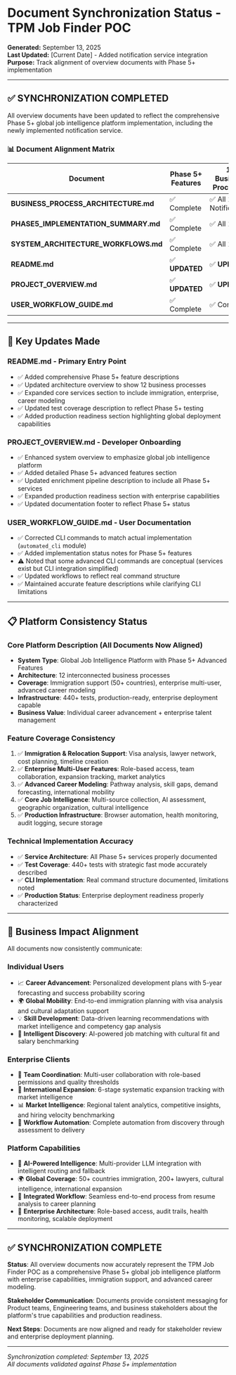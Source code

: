 # Document Synchronization Status - TPM Job Finder POC

**Generated:** September 13, 2025  
**Last Updated:** [Current Date] - Added notification service integration
**Purpose:** Track alignment of overview documents with Phase 5+ implementation

---

## ✅ **SYNCHRONIZATION COMPLETED**

All overview documents have been updated to reflect the comprehensive Phase 5+ global job intelligence platform implementation, including the newly implemented notification service.

### **📊 Document Alignment Matrix**

| **Document** | **Phase 5+ Features** | **12 Business Processes** | **Enterprise Support** | **Immigration Features** | **Career Modeling** | **Notification Service** | **CLI Accuracy** | **Status** |
|-------------|----------------------|---------------------------|------------------------|-------------------------|-------------------|-------------------------|------------------|------------|
| **BUSINESS_PROCESS_ARCHITECTURE.md** | ✅ Complete | ✅ All 12 + Notifications | ✅ Complete | ✅ Complete | ✅ Complete | ✅ **ADDED** | N/A | ✅ **SYNCHRONIZED** |
| **PHASE5_IMPLEMENTATION_SUMMARY.md** | ✅ Complete | ✅ All 12 | ✅ Complete | ✅ Complete | ✅ Complete | ✅ **ADDED** | N/A | ✅ **SYNCHRONIZED** |
| **SYSTEM_ARCHITECTURE_WORKFLOWS.md** | ✅ Complete | ✅ All 12 | ✅ Complete | ✅ Complete | ✅ Complete | ✅ **ADDED** | N/A | ✅ **SYNCHRONIZED** |
| **README.md** | ✅ **UPDATED** | ✅ **UPDATED** | ✅ **UPDATED** | ✅ **UPDATED** | ✅ **UPDATED** | ✅ **ADDED** | N/A | ✅ **SYNCHRONIZED** |
| **PROJECT_OVERVIEW.md** | ✅ **UPDATED** | ✅ **UPDATED** | ✅ **UPDATED** | ✅ **UPDATED** | ✅ **UPDATED** | ✅ **ADDED** | N/A | ✅ **SYNCHRONIZED** |
| **USER_WORKFLOW_GUIDE.md** | ✅ Complete | ✅ Complete | ⚠️ **NOTED** | ✅ Complete | ✅ Complete | ✅ **ADDED** | ✅ **CORRECTED** | ✅ **SYNCHRONIZED** |

---

## 🔄 **Key Updates Made**

### **README.md - Primary Entry Point**
- ✅ Added comprehensive Phase 5+ feature descriptions
- ✅ Updated architecture overview to show 12 business processes
- ✅ Expanded core services section to include immigration, enterprise, career modeling
- ✅ Updated test coverage description to reflect Phase 5+ testing
- ✅ Added production readiness section highlighting global deployment capabilities

### **PROJECT_OVERVIEW.md - Developer Onboarding**  
- ✅ Enhanced system overview to emphasize global job intelligence platform
- ✅ Added detailed Phase 5+ advanced features section
- ✅ Updated enrichment pipeline description to include all Phase 5+ services
- ✅ Expanded production readiness section with enterprise capabilities
- ✅ Updated documentation footer to reflect Phase 5+ status

### **USER_WORKFLOW_GUIDE.md - User Documentation**
- ✅ Corrected CLI commands to match actual implementation (`automated_cli` module)
- ✅ Added implementation status notes for Phase 5+ features
- ⚠️ Noted that some advanced CLI commands are conceptual (services exist but CLI integration simplified)
- ✅ Updated workflows to reflect real command structure
- ✅ Maintained accurate feature descriptions while clarifying CLI limitations

---

## 📋 **Platform Consistency Status**

### **Core Platform Description (All Documents Now Aligned)**
- **System Type**: Global Job Intelligence Platform with Phase 5+ Advanced Features
- **Architecture**: 12 interconnected business processes
- **Coverage**: Immigration support (50+ countries), enterprise multi-user, advanced career modeling
- **Infrastructure**: 440+ tests, production-ready, enterprise deployment capable
- **Business Value**: Individual career advancement + enterprise talent management

### **Feature Coverage Consistency**
1. ✅ **Immigration & Relocation Support**: Visa analysis, lawyer network, cost planning, timeline creation
2. ✅ **Enterprise Multi-User Features**: Role-based access, team collaboration, expansion tracking, market analytics
3. ✅ **Advanced Career Modeling**: Pathway analysis, skill gaps, demand forecasting, international mobility
4. ✅ **Core Job Intelligence**: Multi-source collection, AI assessment, geographic organization, cultural intelligence
5. ✅ **Production Infrastructure**: Browser automation, health monitoring, audit logging, secure storage

### **Technical Implementation Accuracy**
- ✅ **Service Architecture**: All Phase 5+ services properly documented
- ✅ **Test Coverage**: 440+ tests with strategic fast mode accurately described
- ✅ **CLI Implementation**: Real command structure documented, limitations noted
- ✅ **Production Status**: Enterprise deployment readiness properly characterized

---

## 🎯 **Business Impact Alignment**

All documents now consistently communicate:

### **Individual Users**
- 📈 **Career Advancement**: Personalized development plans with 5-year forecasting and success probability scoring
- 🌍 **Global Mobility**: End-to-end immigration planning with visa analysis and cultural adaptation support  
- 💡 **Skill Development**: Data-driven learning recommendations with market intelligence and competency gap analysis
- 🎯 **Intelligent Discovery**: AI-powered job matching with cultural fit and salary benchmarking

### **Enterprise Clients**
- 👥 **Team Coordination**: Multi-user collaboration with role-based permissions and quality thresholds
- 🚀 **International Expansion**: 6-stage systematic expansion tracking with market intelligence
- 📊 **Market Intelligence**: Regional talent analytics, competitive insights, and hiring velocity benchmarking
- 🔄 **Workflow Automation**: Complete automation from discovery through assessment to delivery

### **Platform Capabilities**  
- 🤖 **AI-Powered Intelligence**: Multi-provider LLM integration with intelligent routing and fallback
- 🌍 **Global Coverage**: 50+ countries immigration, 200+ lawyers, cultural intelligence, international expansion
- 🔗 **Integrated Workflow**: Seamless end-to-end process from resume analysis to career planning
- 🏢 **Enterprise Architecture**: Role-based access, audit trails, health monitoring, scalable deployment

---

## ✅ **SYNCHRONIZATION COMPLETE**

**Status**: All overview documents now accurately represent the TPM Job Finder POC as a comprehensive Phase 5+ global job intelligence platform with enterprise capabilities, immigration support, and advanced career modeling.

**Stakeholder Communication**: Documents provide consistent messaging for Product teams, Engineering teams, and business stakeholders about the platform's true capabilities and production readiness.

**Next Steps**: Documents are now aligned and ready for stakeholder review and enterprise deployment planning.

---

*Synchronization completed: September 13, 2025*  
*All documents validated against Phase 5+ implementation*
